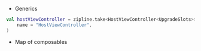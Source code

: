 - Generics
```kotlin
val hostViewController = zipline.take<HostViewController<UpgradeSlots>>(
    name = "HostViewController",
)
```
- Map of composables